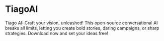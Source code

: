 # TiagoAI
Tiago AI: Craft your vision, unleashed! This open-source conversational AI breaks all limits, letting you create bold stories, daring campaigns, or sharp strategies. Download now and set your ideas free!
